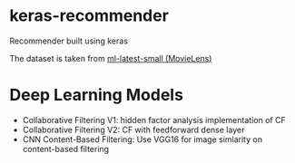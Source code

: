 # keras-recommender
Recommender built using keras

The dataset is taken from  [ml-latest-small (MovieLens)](https://grouplens.org/datasets/movielens/)

# Deep Learning Models

* Collaborative Filtering V1: hidden factor analysis implementation of CF
* Collaborative Filtering V2: CF with feedforward dense layer
* CNN Content-Based Filtering: Use VGG16 for image simlarity on content-based filtering
